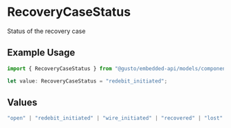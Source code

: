 # RecoveryCaseStatus

Status of the recovery case

## Example Usage

```typescript
import { RecoveryCaseStatus } from "@gusto/embedded-api/models/components";

let value: RecoveryCaseStatus = "redebit_initiated";
```

## Values

```typescript
"open" | "redebit_initiated" | "wire_initiated" | "recovered" | "lost"
```